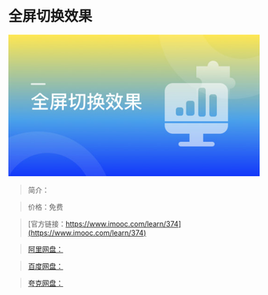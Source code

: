 # 全屏切换效果

![img](../../assets/5fe442e5000186b105400304.jpg)

> 简介：

> 价格：免费

> [官方链接：https://www.imooc.com/learn/374](https://www.imooc.com/learn/374)

> [阿里网盘：]()

> [百度网盘：]()

> [夸克网盘：]()
